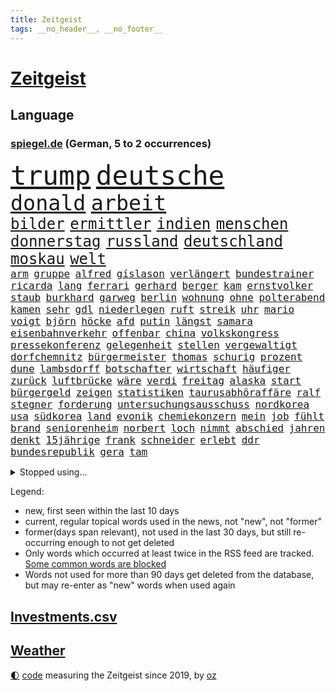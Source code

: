 ```yaml
---
title: Zeitgeist
tags: __no_header__, __no_footer__
---
```


# [Zeitgeist](https://oliz.io/zeitgeist/)

## Language

<h3><a href="https://www.spiegel.de" target="_blank">spiegel.de</a> (German, 5 to 2 occurrences)</h3>
<p style="font-family:monospace">
<span style="font-size:32pt"><a href="news_links.html#trump" class="current">trump</a></span>
<span style="font-size:32pt"><a href="news_links.html#deutsche" class="current">deutsche</a></span>
<br>
<span style="font-size:25pt"><a href="news_links.html#donald" class="current">donald</a></span>
<span style="font-size:25pt"><a href="news_links.html#arbeit" class="current">arbeit</a></span>
<br>
<span style="font-size:18pt"><a href="news_links.html#bilder" class="current">bilder</a></span>
<span style="font-size:18pt"><a href="news_links.html#ermittler" class="current">ermittler</a></span>
<span style="font-size:18pt"><a href="news_links.html#indien" class="current">indien</a></span>
<span style="font-size:18pt"><a href="news_links.html#menschen" class="current">menschen</a></span>
<span style="font-size:18pt"><a href="news_links.html#donnerstag" class="current">donnerstag</a></span>
<span style="font-size:18pt"><a href="news_links.html#russland" class="current">russland</a></span>
<span style="font-size:18pt"><a href="news_links.html#deutschland" class="current">deutschland</a></span>
<span style="font-size:18pt"><a href="news_links.html#moskau" class="current">moskau</a></span>
<span style="font-size:18pt"><a href="news_links.html#welt" class="current">welt</a></span>
<br>
<span style="font-size:12pt"><a href="news_links.html#arm" class="current">arm</a></span>
<span style="font-size:12pt"><a href="news_links.html#gruppe" class="current">gruppe</a></span>
<span style="font-size:12pt"><a href="news_links.html#alfred" class="current">alfred</a></span>
<span style="font-size:12pt"><a href="news_links.html#gíslason" class="current">gíslason</a></span>
<span style="font-size:12pt"><a href="news_links.html#verlängert" class="current">verlängert</a></span>
<span style="font-size:12pt"><a href="news_links.html#bundestrainer" class="current">bundestrainer</a></span>
<span style="font-size:12pt"><a href="news_links.html#ricarda" class="current">ricarda</a></span>
<span style="font-size:12pt"><a href="news_links.html#lang" class="current">lang</a></span>
<span style="font-size:12pt"><a href="news_links.html#ferrari" class="current">ferrari</a></span>
<span style="font-size:12pt"><a href="news_links.html#gerhard" class="current">gerhard</a></span>
<span style="font-size:12pt"><a href="news_links.html#berger" class="current">berger</a></span>
<span style="font-size:12pt"><a href="news_links.html#kam" class="current">kam</a></span>
<span style="font-size:12pt"><a href="news_links.html#ernstvolker" class="new">ernstvolker</a></span>
<span style="font-size:12pt"><a href="news_links.html#staub" class="current">staub</a></span>
<span style="font-size:12pt"><a href="news_links.html#burkhard" class="current">burkhard</a></span>
<span style="font-size:12pt"><a href="news_links.html#garweg" class="current">garweg</a></span>
<span style="font-size:12pt"><a href="news_links.html#berlin" class="current">berlin</a></span>
<span style="font-size:12pt"><a href="news_links.html#wohnung" class="current">wohnung</a></span>
<span style="font-size:12pt"><a href="news_links.html#ohne" class="current">ohne</a></span>
<span style="font-size:12pt"><a href="news_links.html#polterabend" class="new">polterabend</a></span>
<span style="font-size:12pt"><a href="news_links.html#kamen" class="current">kamen</a></span>
<span style="font-size:12pt"><a href="news_links.html#sehr" class="current">sehr</a></span>
<span style="font-size:12pt"><a href="news_links.html#gdl" class="current">gdl</a></span>
<span style="font-size:12pt"><a href="news_links.html#niederlegen" class="current">niederlegen</a></span>
<span style="font-size:12pt"><a href="news_links.html#ruft" class="current">ruft</a></span>
<span style="font-size:12pt"><a href="news_links.html#streik" class="current">streik</a></span>
<span style="font-size:12pt"><a href="news_links.html#uhr" class="current">uhr</a></span>
<span style="font-size:12pt"><a href="news_links.html#mario" class="current">mario</a></span>
<span style="font-size:12pt"><a href="news_links.html#voigt" class="current">voigt</a></span>
<span style="font-size:12pt"><a href="news_links.html#björn" class="current">björn</a></span>
<span style="font-size:12pt"><a href="news_links.html#höcke" class="current">höcke</a></span>
<span style="font-size:12pt"><a href="news_links.html#afd" class="current">afd</a></span>
<span style="font-size:12pt"><a href="news_links.html#putin" class="current">putin</a></span>
<span style="font-size:12pt"><a href="news_links.html#längst" class="current">längst</a></span>
<span style="font-size:12pt"><a href="news_links.html#samara" class="new">samara</a></span>
<span style="font-size:12pt"><a href="news_links.html#eisenbahnverkehr" class="new">eisenbahnverkehr</a></span>
<span style="font-size:12pt"><a href="news_links.html#offenbar" class="current">offenbar</a></span>
<span style="font-size:12pt"><a href="news_links.html#china" class="current">china</a></span>
<span style="font-size:12pt"><a href="news_links.html#volkskongress" class="current">volkskongress</a></span>
<span style="font-size:12pt"><a href="news_links.html#pressekonferenz" class="current">pressekonferenz</a></span>
<span style="font-size:12pt"><a href="news_links.html#gelegenheit" class="current">gelegenheit</a></span>
<span style="font-size:12pt"><a href="news_links.html#stellen" class="current">stellen</a></span>
<span style="font-size:12pt"><a href="news_links.html#vergewaltigt" class="current">vergewaltigt</a></span>
<span style="font-size:12pt"><a href="news_links.html#dorfchemnitz" class="new">dorfchemnitz</a></span>
<span style="font-size:12pt"><a href="news_links.html#bürgermeister" class="current">bürgermeister</a></span>
<span style="font-size:12pt"><a href="news_links.html#thomas" class="current">thomas</a></span>
<span style="font-size:12pt"><a href="news_links.html#schurig" class="new">schurig</a></span>
<span style="font-size:12pt"><a href="news_links.html#prozent" class="current">prozent</a></span>
<span style="font-size:12pt"><a href="news_links.html#dune" class="current">dune</a></span>
<span style="font-size:12pt"><a href="news_links.html#lambsdorff" class="current">lambsdorff</a></span>
<span style="font-size:12pt"><a href="news_links.html#botschafter" class="current">botschafter</a></span>
<span style="font-size:12pt"><a href="news_links.html#wirtschaft" class="current">wirtschaft</a></span>
<span style="font-size:12pt"><a href="news_links.html#häufiger" class="current">häufiger</a></span>
<span style="font-size:12pt"><a href="news_links.html#zurück" class="current">zurück</a></span>
<span style="font-size:12pt"><a href="news_links.html#luftbrücke" class="new">luftbrücke</a></span>
<span style="font-size:12pt"><a href="news_links.html#wäre" class="current">wäre</a></span>
<span style="font-size:12pt"><a href="news_links.html#verdi" class="current">verdi</a></span>
<span style="font-size:12pt"><a href="news_links.html#freitag" class="current">freitag</a></span>
<span style="font-size:12pt"><a href="news_links.html#alaska" class="current">alaska</a></span>
<span style="font-size:12pt"><a href="news_links.html#start" class="current">start</a></span>
<span style="font-size:12pt"><a href="news_links.html#bürgergeld" class="current">bürgergeld</a></span>
<span style="font-size:12pt"><a href="news_links.html#zeigen" class="current">zeigen</a></span>
<span style="font-size:12pt"><a href="news_links.html#statistiken" class="new">statistiken</a></span>
<span style="font-size:12pt"><a href="news_links.html#taurusabhöraffäre" class="new">taurusabhöraffäre</a></span>
<span style="font-size:12pt"><a href="news_links.html#ralf" class="current">ralf</a></span>
<span style="font-size:12pt"><a href="news_links.html#stegner" class="new">stegner</a></span>
<span style="font-size:12pt"><a href="news_links.html#forderung" class="current">forderung</a></span>
<span style="font-size:12pt"><a href="news_links.html#untersuchungsausschuss" class="current">untersuchungsausschuss</a></span>
<span style="font-size:12pt"><a href="news_links.html#nordkorea" class="current">nordkorea</a></span>
<span style="font-size:12pt"><a href="news_links.html#usa" class="current">usa</a></span>
<span style="font-size:12pt"><a href="news_links.html#südkorea" class="current">südkorea</a></span>
<span style="font-size:12pt"><a href="news_links.html#land" class="current">land</a></span>
<span style="font-size:12pt"><a href="news_links.html#evonik" class="new">evonik</a></span>
<span style="font-size:12pt"><a href="news_links.html#chemiekonzern" class="new">chemiekonzern</a></span>
<span style="font-size:12pt"><a href="news_links.html#mein" class="current">mein</a></span>
<span style="font-size:12pt"><a href="news_links.html#job" class="current">job</a></span>
<span style="font-size:12pt"><a href="news_links.html#fühlt" class="current">fühlt</a></span>
<span style="font-size:12pt"><a href="news_links.html#brand" class="current">brand</a></span>
<span style="font-size:12pt"><a href="news_links.html#seniorenheim" class="new">seniorenheim</a></span>
<span style="font-size:12pt"><a href="news_links.html#norbert" class="current">norbert</a></span>
<span style="font-size:12pt"><a href="news_links.html#loch" class="current">loch</a></span>
<span style="font-size:12pt"><a href="news_links.html#nimmt" class="current">nimmt</a></span>
<span style="font-size:12pt"><a href="news_links.html#abschied" class="current">abschied</a></span>
<span style="font-size:12pt"><a href="news_links.html#jahren" class="current">jahren</a></span>
<span style="font-size:12pt"><a href="news_links.html#denkt" class="current">denkt</a></span>
<span style="font-size:12pt"><a href="news_links.html#15jährige" class="current">15jährige</a></span>
<span style="font-size:12pt"><a href="news_links.html#frank" class="current">frank</a></span>
<span style="font-size:12pt"><a href="news_links.html#schneider" class="current">schneider</a></span>
<span style="font-size:12pt"><a href="news_links.html#erlebt" class="current">erlebt</a></span>
<span style="font-size:12pt"><a href="news_links.html#ddr" class="current">ddr</a></span>
<span style="font-size:12pt"><a href="news_links.html#bundesrepublik" class="current">bundesrepublik</a></span>
<span style="font-size:12pt"><a href="news_links.html#gera" class="current">gera</a></span>
<span style="font-size:12pt"><a href="news_links.html#tam" class="new">tam</a></span>
</p>
<details>
<summary>Stopped using...</summary>
<p class="former" style="font-size:12pt">
einzelne(1229) bemüht(1228) esken(1228) linie(1228) saskia(1228) schlimm(1228) ungewöhnlich(1228) aufmerksamkeit(1227) haftstrafe(1227) trat(1227) vorbild(1227) dänemark(1226) queen(1226) ausnahmen(1225) betrug(1225) bundesländer(1225) cdupolitiker(1225) echte(1225) entlässt(1225) höchsten(1225) jobs(1225) klein(1225) vorschläge(1225) ärzte(1225) 100000(1224) betreiber(1224) gehalt(1224) geliefert(1224) wales(1224) williams(1224) mali(1223) november(1223) smith(1223) software(1223) tödliche(1223) außen(1222) diesel(1222) kohle(1222) mediziner(1222) schlechte(1222) steigende(1222) ard(1221) aufsehen(1221) manchester(1221) unrecht(1221) anleger(1220) egal(1220) planeten(1220) stück(1220) urlaub(1220) islamischen(1219) 33(1218) landesregierung(1218) strecke(1218) kollaps(1217) debakel(1216) gebaut(1216) trafen(1216) tut(1216) warf(1216) fragt(1215) radikale(1215) schaltet(1215) verpassen(1215) 65(1213) schwierige(1213) 2030(1212) juristisch(1212) licht(1212) toter(1212) vorgaben(1212) mitteln(1211) rassistischen(1211) vorjahr(1211) distanz(1210) gesehen(1210) spaß(1210) zinsen(1210) crash(1209) extremen(1209) berühmte(1207) erkenntnisse(1207) sendung(1207) anzeichen(1206) berät(1206) weckt(1206) zurückgegangen(1205) gefangene(1204) einschätzung(1203) pkw(1203) änderungen(1202) em(1201) brechen(1199) bundesverfassungsgericht(1196) journalist(1196) konferenz(1196) umgeht(1196) benötigen(1192) unterdessen(1190) vorläufig(1185) uhaft(1183) überfordert(1181) lehrkräfte(1179) sogenannten(1178) günther(1175) hitler(1158) mängel(1155) einfache(1149) stopp(1142) nick(1138) wetterdienst(1133) 95(1122) diagnose(1115) happy(1062) werte(1025) interessen(1024) fußballnationalmannschaft(1014) durchbruch(1001) kolumbien(974) auswärtige(958) kroatien(956) sichtbar(931) erfolglos(927) 20000(918) umkämpften(913) jahrzehnt(912) günstiges(910) zeitungsbericht(897) gesetzentwurf(875) schulden(869) abtreibung(866) 15000(863) eingeführt(860) umsetzung(841) 200000(840) euländer(833) ostdeutschland(831) otto(814) entsteht(804) fördern(784) beschäftigen(763) geschenk(755) gezwungen(749) krankheiten(741) positiven(738) verwaltung(732) lücken(716) spiegeltitelstory(714) ausweiten(707) eindrücke(705) nebenbei(705) brandenburger(703) gefangenschaft(702) links(695) organisierte(687) erlauben(681) durchsuchen(670) weitermachen(665) hammer(656) el(639) kinderinterview(638) israelis(636) suchte(634) computer(633) budapest(630) steuerzahler(623) kandidat(618) künstlichen(611) brasilianischen(610) zuwanderung(602) ängste(598) republikanern(596) trans(595) demenz(594) energieversorger(593) entschuldigen(586) ausgewertet(582) 2008(572) nachhaltigkeit(565) äußerst(565) scheiden(561) psychischen(559) auszusetzen(557) aufstand(552) beseitigt(552) hinrichtung(551) okay(546) lebenslange(545) wünsche(545) atomkraftwerk(537) angezeigt(536) verfassungsgericht(524) ernährung(522) nutzern(520) ersetzt(518) tarifstreit(516) achtelfinale(514) krawalle(511) kollege(506) psychologin(506) bröckelt(505) grenzgebiet(504) haustier(504) verzeichnen(496) direktor(495) standard(492) autohersteller(483) großeinsatz(483) künstlicher(482) carter(480) forscht(478) umfassende(475) human(465) heinrich(463) billigt(462) erreichbar(462) ulm(459) one(456) geheim(455) 14jähriger(449) überzeugen(440) djokovic(437) 1991(436) dfbelf(434) gesagt(432) kurzzeitig(430) reformieren(429) verschafft(428) kulturkampf(424) aufgelöst(421) beliebter(417) reichsbürger(416) al(414) nhl(413) bruchteil(412) sensation(412) ignorieren(410) krawallen(409) spezialkräfte(406) nepal(404) gebühren(403) geschwister(403) emotionale(402) rüstet(401) amtsantritt(400) bildungsministerium(397) oldtimer(397) plätzen(396) c(394) 23jähriger(389) vorstandschef(388) vermeintlicher(384) messe(383) alcaraz(382) bundesweiten(376) manöver(376) 140(374) angestiegen(374) anzeigen(373) fluggesellschaft(373) jäger(373) green(372) umdenken(372) annehmen(371) kläger(370) aufbauen(368) vermeintliche(368) lokale(360) stillstand(360) 2007(358) arbeitskampf(357) müttern(357) radfahrer(356) moskauer(351) austritt(349) überforderung(349) eingeräumt(347) zogen(345) schwangerschaftsabbrüche(344) wagenknechts(342) ungeklärt(341) wirtschaftsleistung(340) verschwörungsmythen(339) chappatte(336) plaßmann(336) stehe(336) stuttmann(336) dringen(329) kartellamt(328) angerichtet(324) arbeitskräfte(324) defekt(323) parteichefin(322) aktueller(321) deutliches(320) rohstoff(320) daniil(319) fluggesellschaften(319) 88(318) heimlich(317) involviert(315) linkspartei(315) reuß(311) behaupten(309) italiener(309) adhs(308) schottischen(308) fraktionen(307) halbiert(306) kleinflugzeug(305) victor(304) follower(303) usamerikanische(301) absolute(300) deutlicher(300) exkanzler(300) experiment(300) umsetzbar(300) leclerc(298) durchschnittlich(297) gedenkt(297) grundlage(295) schlechtes(291) dir(289) erstem(288) billig(287) berühmtesten(285) parteitag(282) übergibt(281) regisseurin(280) auswirken(279) hamburgs(279) expertengremium(278) rechtskräftig(278) miese(276) till(276) besiegte(275) erregt(275) aufsteiger(274) inhaftierte(274) vergabe(270) watch(270) iphones(269) 9(268) füßen(268) sparkassen(267) mahnen(266) naturschutz(264) ermöglicht(261) beruft(260) englands(260) pfleger(260) soldatinnen(259) vogel(259) 29jährige(255) dortige(255) treu(254) zahlungen(254) scharfen(250) tropfen(250) bundesarbeitsgericht(246) abschaffen(245) liter(245) verriet(243) indischer(242) einbringen(241) jannik(241) sinner(241) versäumnisse(241) stock(240) geheimen(238) greta(238) oberfläche(238) thunberg(238) argentinische(231) drückt(231) vergessene(231) anderthalb(230) auflösung(230) queere(230) rechtsruck(230) ankunft(229) dortigen(228) fußballem(228) wehen(228) abu(226) popstars(226) entfacht(224) prägte(224) rolling(223) schmidt(223) bewerbungen(222) luka(222) saßen(222) antisemitismusbeauftragte(221) xiii(220) allgäu(219) zulieferer(219) kippe(217) übereinstimmenden(217) beißt(216) unzufriedenheit(215) winzige(215) kooperiert(213) syndrom(211) dhabi(210) politikerinnen(210) staatsbesuch(209) manuela(208) schwesig(208) todesfall(207) jenaer(206) kriegsende(206) realistisch(206) wahlkommission(204) sturmtief(203) britney(201) carolin(201) designer(201) einbürgerung(201) spears(201) extremer(200) fahrzeugen(200) grundlegend(200) gruppenphase(200) jungs(200) tunnel(200) oppenheimer(198) entstand(197) lai(197) kranke(192) verschlechtert(192) abzusetzen(190) gedreht(190) reserve(190) costa(189) intensiver(189) kohleausstieg(189) einsteigen(188) abgerissen(186) handschlag(185) zinserhöhungen(185) kleinstadt(184) bayreuth(183) putschisten(183) rechtspopulist(183) angegeben(182) initiatoren(181) welten(180) bein(177) tätig(177) karlsruher(175) knie(175) rekonstruktion(175) spanischer(175) unten(175) akzeptanz(174) löscht(174) zerstreuen(174) goldenen(172) 24jährige(171) 43jähriger(171) fame(171) schlugen(170) einzelhandel(169) sozialstaats(169) hall(167) rausch(167) videoapp(167) dreijährige(166) kundin(166) errungen(165) nachsehen(165) verzehr(165) evergrande(164) bombenanschlag(162) burkina(162) faso(162) rätselhafte(162) väter(161) raumsonde(159) abhalten(157) geist(157) reformiert(157) höhle(156) anläuft(155) entdeckten(155) explodieren(155) me(155) update(155) eugesetz(154) arbeitslosenquote(153) drohnenschwärmen(153) stach(153) verschleiern(153) ohio(152) dončić(151) festgeld(151) geradezu(151) noten(151) achtzigerjahren(150) dallas(150) holocaustüberlebende(150) nützlich(150) bundestagsfraktion(149) charlie(149) chemnitz(149) letztere(149) mehren(149) theis(149) unschuldig(149) johannesburg(148) kebekus(148) probe(148) rückbau(148) gleisen(147) heimspiel(147) manchem(147) mützenich(147) nagel(147) rolf(147) vollstreckt(147) entziehen(146) qualifikation(145) toxisch(145) tübingen(145) biopic(143) leaks(143) pinto(143) rui(143) chip(142) zugverkehr(142) sibirien(141) einander(140) kubicki(140) schlicht(140) schwäbischen(140) bullys(139) darstellung(139) eustaaten(139) lauterbachs(139) vergehen(139) weinen(139) xl(139) gerald(138) streitthema(138) winters(138) fernverkehr(137) hundekotattacke(137) verschüttete(137) gestiegene(136) management(136) population(135) schockt(135) unfaire(135) smarte(134) banknoten(132) emily(132) stärkste(132) feuerwehreinsatz(131) grenzregion(131) oskar(131) protestierenden(131) flüchtig(130) version(130) übergangen(130) pushbacks(129) 22jährige(128) auskommen(128) schweiger(128) til(128) albanien(127) gewährt(127) knaus(126) olympiaqualifikation(126) bas(124) bärbel(124) gitarre(124) offline(124) pub(124) unterbrechen(124) vorgeschichte(124) del(123) furcht(123) gefüllt(123) lafontaine(123) mochte(123) verfehlte(123) eueinigung(121) hoffnungszeichen(121) lasst(121) versuche(121) handball(120) tennisspieler(120) angegangen(119) türmen(119) 35jähriger(118) exsoldat(118) heimsieg(118) nominierung(118) geregelt(117) neuerungen(117) verletzen(117) wachsende(117) exemplare(116) menschengemachten(116) aufgebot(115) dunklen(115) plattenfirma(115) schlussphase(115) store(115) steuerreform(114) 37jähriger(113) konkurrieren(113) migrationsdeal(113) hamasterror(112) mobilisiert(112) währungsfonds(112) auswirkung(111) fühlten(111) neuntklässler(111) raketenangriffe(111) wahlerfolg(111) geborene(110) schmerzen(110) schwächelnden(110) sympathien(110) abscheuliche(109) körperteile(109) nouripour(109) omid(109) vertrieben(109) vorläufige(109) cyberattacken(108) direkte(108) schlange(108) gewähren(106) strikte(106) zuschauern(106) stadien(105) elektro(104) extremistischen(104) mordverdacht(104) jüdinnen(103) menschenrechte(103) rockband(103) stattgefunden(103) belgischen(102) generalstaatsanwaltschaft(102) mentale(102) ungeschoren(102) 45jährige(101) apparat(101) pickup(101) suezkanal(101) fdpvize(100) hamasgeisel(100) winterspiele(100) chefetagen(99) einheitliche(99) finanzministerium(99) katholischer(99) luxushotel(99) verwechslung(99) appellierte(98) derby(98) konfliktparteien(98) kooperieren(98) prestigeprojekt(98) titeln(98) 1938(97) cas(97) club(97) sportgerichtshof(97) tennisprofi(97) abfall(96) flensburg(95) vergebens(95) klingen(94) nacheinander(94) ablösung(93) abos(93) fürchteten(93) verkleidet(93) aktionäre(92) ansichten(92) lokführergewerkschaft(92) plünderungen(92) toben(92) 16jährigen(91) altersgruppe(91) mandanten(91) sportschau(91) verständigen(91) betroffener(90) generalprobe(90) itzehoe(90) jegliche(90) programmierer(90) trockene(90) unterhändler(90) weitergabe(90) auskunft(89) bären(89) claus(89) fünfmal(89) gibt’s(89) kopie(89) signalisiert(89) weihnachtsgeschäft(89) weselsky(89) überdenken(89) airports(88) dividende(88) evangelischen(88) handelsabkommen(88) nationalmannschaftskapitän(88) raser(88) satellitendaten(88) scharfmacher(88) schenken(88) süd(88) thailändische(88) tvexperten(88) unikliniken(88) unlängst(88) güntherwünsch(87) hut(87) schirichef(87) schätzung(87) 60000(86) bundesamts(86) gestritten(86) hoheit(86) ukrainerinnen(86) wiederbelebt(86) bewältigen(85) blankenese(85) bundeskriminalamt(85) eishockey(85) eishockeyspieler(85) kliniken(85) ringt(85) spdfraktionschef(85) spiegelserie(85) fußballnationalspieler(84) hamastunnel(84) leugnen(84) mavericks(84) ruht(84) sicherheitspersonal(84) afdverbot(83) infekte(83) nördlichen(83) signagruppe(83) torjäger(83) bedingt(82) bundeskartellamt(82) feuerte(82) gazakriegs(82) messegelände(82) spezialkliniken(82) anhängern(81) copa(81) gedrängt(81) haderte(81) haftstrafen(81) nbastar(81) nesseltiere(81) programmierkenntnisse(81) quallen(81) wetten(81) bezahlung(80) evan(80) finanznöten(80) versteuert(80) america(79) ausgetreten(79) glanz(79) kassieren(79) mob(79) rosskur(79) aufgeschoben(78) begrenzung(78) cyberangriff(78) förderte(78) krankenhausreform(78) seipel(78) spoiler(78) brutalität(77) pädagogin(77) trainerwechsel(77) abwärtstrend(76) besorgniserregend(76) bundesverfassungsgerichts(76) dreijähriger(76) genehmigung(76) gentherapie(76) grimmeinstitut(76) grimmepreis(76) jones(76) kontra(76) levi(76) spdchefin(76) unohilfswerk(76) überwiesen(76) doppel(75) erschrecken(75) regierungsbündnis(75) schadenfreude(75) vernunft(75) bahnverkehr(74) dogg(74) schlief(74) snoop(74) sorry(74) sowohl(74) vollzieht(74) wintertage(74) entspannung(73) mecklenburgvorpommerns(73) selbstbestimmung(73) versteigern(73) zurückerobert(73) zusagen(73) dire(72) drängeln(72) exlinkenpolitikerin(72) gleichaltrige(72) knopfler(72) robbie(72) straits(72) verkehrsbehinderungen(72) weltrangliste(72) einnahme(71) erkrankungen(71) galaxy(71) mehrwertsteuererhöhung(71) palästinensergebiete(71) rights(71) bett(70) chiles(70) einkaufswagen(70) instrumente(70) kuchen(70) senegal(70) verbliebenen(70) wählerinnen(70) chatgpterfinder(69) falschmeldungen(69) israelhamaskonflikt(69) krankenpfleger(69) sparsam(69) chefsessel(68) fertigung(68) hundeattacken(68) huthirebellen(68) motive(68) gesinnung(67) menschenrechtsorganisationen(67) abzubauen(66) aktienkurs(66) evangelische(66) gesichter(66) kreisen(66) lainer(66) superkraft(66) weltmeisterduell(66) zielen(66) heinz(65) intimleben(65) mehrwertsteuersatz(65) beklagen(64) bully(64) eingeschläfert(64) experimentiert(64) riesterrente(64) survival(64) tausch(64) verfallen(64) weiblich(64) 70jährige(63) berechnung(63) berufsgruppen(63) bjelica(63) crif(63) entzogen(63) nenad(63) unruhen(63) dauerkrise(62) erstarken(62) tina(62) vermittlungsausschuss(62) vernetzt(62) wiederbeleben(62) ausgewählt(61) erträge(61) fluglotsen(61) mix(61) stoffe(61) verwandeln(61) überschreiten(61) aden(60) alkoholisiert(60) kälte(60) pcrtest(60) signaholding(60) anknüpfen(59) beschlagnahmen(59) besitzen(59) ehefrauen(59) gershkovich(59) gratulieren(59) hollywoodstern(59) profitierte(59) tabakindustrie(59) walk(59) widersacher(59) gymnasien(58) is(58) kanadierin(58) notenbankchef(58) reparatur(58) umständen(58) abgeordneter(57) anzutreten(57) blockbuster(57) bryan(57) gründungsparteitag(57) lebensgefährtin(57) life(57) zaragoza(57) aussähe(56) donnerstagmorgen(56) end(56) eugh(56) pisaergebnisse(56) ambitioniert(55) befand(55) parlamentarische(55) vorhat(55) linienrichter(54) mainstream(54) beratungsstellen(53) bestem(53) emfinale(53) halbherzig(53) mitgliedschaft(53) story(53) wahlversprechen(53) grand(52) guardiola(52) hebamme(52) insolvenzverfahren(52) kigesetz(52) löschen(52) mittag(52) organisieren(52) pech(52) talenten(52) tiefsten(52) zurückgewiesen(52) eiskunstlauf(51) igel(51) wiederhergestellt(51) aufgebaut(50) geschrumpft(50) haut(50) kyoto(50) postete(50) royale(50) verschwörungstheorien(50) vorderen(50) erdgeschoss(49) handgreiflich(49) hinterfragt(49) inszenierung(49) luxemburg(49) reparieren(49) teamkollegen(49) tiktokvideo(49) zündete(49) außerparlamentarischen(48) länderkammer(48) verfolgerduell(48) wenigstens(47) behandlung(46) gedankenspiele(46) girona(46) rituelle(46) unbemannte(46) brennen(45) doktorarbeit(45) juliane(45) mehrfamilienhaus(45) verklagte(45) abschiebepläne(44) dhbauswahl(44) gesten(44) gestresst(44) nominierungen(44) verleger(44) 02rückstand(43) ausgefallene(43) einschätzen(43) essenziell(43) exweltmeister(43) hugo(43) landwirtschaftsministerium(43) mysteriöser(43) prescht(43) sparpolitik(43) abgefeuert(42) dessert(42) italienischer(42) kyrgios(42) michelsen(42) mitmischen(42) untragbar(42) wohnhausbrand(42) wimbledon(41) brachial(40) erkranken(40) blackbox(39) edgar(39) handballem(39) hob(39) hoenig(39) sonde(39) zahnfleisch(39) abermals(38) belgorod(38) bevorzugen(38) klinikaufenthalt(38) kündigten(38) stendal(38) verivox(38) abfluss(37) bernhard(37) erholt(37) hänge(37) jutta(37) kinderpornografie(37) leidenschaftlicher(37) verwendung(37) 1995(36) dieselben(36) landesteilen(36) neugier(36) pep(36) veganes(36) dave(35) diejenigen(35) eigentum(35) fluch(35) fußballlegende(35) gottesdienstbesucher(35) homo(35) müllwagen(35) wanderers(35) wolverhampton(35) barack(34) füllt(34) glaube(34) mousse(34) phoenix(34) suns(34) bescheinigt(33) fünfter(33) geschiedene(33) guthaben(33) interviewt(33) kabul(33) kiewer(33) tiefkühltruhe(33) wilhelm(33) anerkannt(32) informationskrieg(32) orden(32) scheuer(32) skifahrer(32) untertauchen(32) eurecht(31) fußballtransfers(31) gelassenheit(31) tauwetter(31) verflucht(31) audi(30) krankenversicherung(30) unopalästinenserhilfswerks(30) verfassungsfeinde(30) anleitung(29) emobilität(29) familienrecht(29) kigenerierten(29) monatliche(29) nervig(29) polster(29) single(29) tauschten(29) bianca(28) giftigsten(28) modernisieren(28) verursachte(28) bevorstehenden(27) flugzeugs(27) fähranleger(27) geheimdienstes(27) juri(27) schlüttsiel(27) suspendierte(27) dänen(26) katz(26) schied(26) steuert(26) wmtiteln(26) einblicken(25) expertinnen(25) landebahn(25) riskiert(25) ritual(25) rücknahme(25) birnbaum(24) eonchef(24) igh(24) kontrollierte(24) leonhard(24) profitierten(24) bestrafen(23) hero(23) komplikationen(23) lotte(23) deutschlandweit(22) ifoinstituts(22) inmitten(22) liiert(22) rekordsumme(22) rohan(22) verrückten(22) bildungssenatorin(21) cockpit(21) empören(21) ferien(21) geheimtreffen(21) gekracht(21) geringerem(21) machete(21) medizinisches(21) staatsmann(21) 900(20) angehen(20) bauernprotesten(20) befeuern(20) berufstätige(20) besorgte(20) geldes(20) klimakleber(20) doppelrolle(19) fis(19) irgendwie(19) iwf(19) blockaden(18) eiland(18) fieber(18) genosse(18) griffiths(18) lehrkräften(18) mr(18) unonothilfekoordinator(18) arbeitsleben(17) biografie(17) entwickler(17) gdlstreik(17) lastwagenfahrer(17) mondlandung(17) schmeißen(17) sommermärchen(17) tätlichkeit(17) vwkonzern(17) zerstörter(17) abschiebehaft(16) bedeckt(16) eisiger(16) gpt(16) kratzt(16) potsdam(16) tücken(16) uniform(16) 750(15) doppelgängerin(15) familienmitglieder(15) funktion(15) handballer(15) ingolstadt(15) sap(15) softwarekonzern(15) afdmitarbeiter(14) ausgezahlt(14) cdumitglied(14) gertrud(14) gruppenspiel(14) leroy(14) mean(14) preissteigerungen(14) sané(14) vierbeiner(14) a9(13) ausgleichen(13) dominant(13) knorr(13) melbourne(13) politischem(13) prallte(13) spielmacher(13) verabschiedete(13) verfeindet(13) wortführer(13) argumente(12) kommissare(12) ohrringe(12) pausiert(12) saarländische(12) warnten(12) klappen(11) kriegsgegnern(11) lieferanten(11) verspäteter(11)
</p>
</details>
<p>Legend:
<ul>
<li><span class="new">new</span>, first seen within the last 10 days</li>
<li><span class="current">current</span>, regular topical words used in the news, not "new", not "former"</li>
<li><span class="former">former(days span relevant)</span>, not used in the last 30 days, but still re-occurring enough to not get deleted</li>
<li>Only words which occurred at least twice in the RSS feed are tracked. <a href="language/filters.py">Some common words are blocked</a></li>
<li>Words not used for more than 90 days get deleted from the database, but may re-enter as "new" words when used again</li>
</ul>
</p>

## [Investments](investments.html)[.csv](investments.csv)

## [Weather](weather.html)

<footer>
<a href="javascript:toggleTheme()" class="nav">🌓</a>
<a href="https://github.com/ooz/zeitgeist">code</a> measuring the Zeitgeist since 2019, by <a href="https://oliz.io">oz</a>
</footer>
